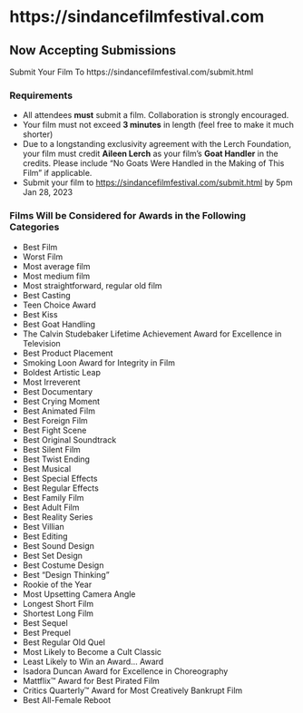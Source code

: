 <h1>https://sindancefilmfestival.com</h1>

<h2>Now Accepting Submissions</h2>
Submit Your Film To https://sindancefilmfestival.com/submit.html

<h3>Requirements</h3>

-   All attendees **must** submit a film. Collaboration is strongly encouraged.
-   Your film must not exceed **3 minutes** in length (feel free to make it much shorter)
-   Due to a longstanding exclusivity agreement with the Lerch Foundation, your film must credit **Aileen Lerch** as your film’s **Goat Handler** in the credits. Please include “No Goats Were Handled in the Making of This Film” if applicable.
-   Submit your film to https://sindancefilmfestival.com/submit.html by 5pm Jan 28, 2023

<h3>Films Will be Considered for Awards in the Following Categories</h3>

-   Best Film
-   Worst Film
-   Most average film
-   Most medium film
-   Most straightforward, regular old film
-   Best Casting
-   Teen Choice Award
-   Best Kiss
-   Best Goat Handling
-   The Calvin Studebaker Lifetime Achievement Award for Excellence in Television
-   Best Product Placement
-   Smoking Loon Award for Integrity in Film
-   Boldest Artistic Leap
-   Most Irreverent
-   Best Documentary
-   Best Crying Moment
-   Best Animated Film
-   Best Foreign Film
-   Best Fight Scene
-   Best Original Soundtrack
-   Best Silent Film
-   Best Twist Ending
-   Best Musical
-   Best Special Effects
-   Best Regular Effects
-   Best Family Film
-   Best Adult Film
-   Best Reality Series
-   Best Villian
-   Best Editing
-   Best Sound Design
-   Best Set Design
-   Best Costume Design
-   Best “Design Thinking”
-   Rookie of the Year
-   Most Upsetting Camera Angle
-   Longest Short Film
-   Shortest Long Film
-   Best Sequel
-   Best Prequel
-   Best Regular Old Quel
-   Most Likely to Become a Cult Classic
-   Least Likely to Win an Award… Award
-   Isadora Duncan Award for Excellence in Choreography
-   Mattflix™ Award for Best Pirated Film
-   Critics Quarterly™ Award for Most Creatively Bankrupt Film
-   Best All-Female Reboot

